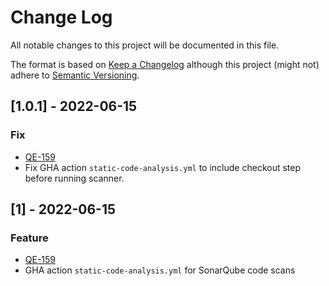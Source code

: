 # Change Log
All notable changes to this project will be documented in this file.

The format is based on [Keep a Changelog](http://keepachangelog.com/)
although this project (might not) adhere to [Semantic Versioning](http://semver.org/).

<!-- TEMPLATE
## [Unreleased] - yyyy-mm-dd

Here we write upgrading notes for brands. It's a team effort to make them as
straightforward as possible.

### Added
 - [INFRA-1337](https://hingehealth.atlassian.net/browse/INFRA-1337)
  Ticket title goes here.

### Changed
 - [INFRA-1337](https://hingehealth.atlassian.net/browse/INFRA-1337)
  Ticket title goes here.
-->

## [1.0.1] - 2022-06-15

### Fix
- [QE-159](https://hingehealth.atlassian.net/browse/QE-159)
- Fix GHA action `static-code-analysis.yml` to include checkout step before running scanner.

## [1] - 2022-06-15

### Feature
- [QE-159](https://hingehealth.atlassian.net/browse/QE-159)
- GHA action `static-code-analysis.yml` for SonarQube code scans
